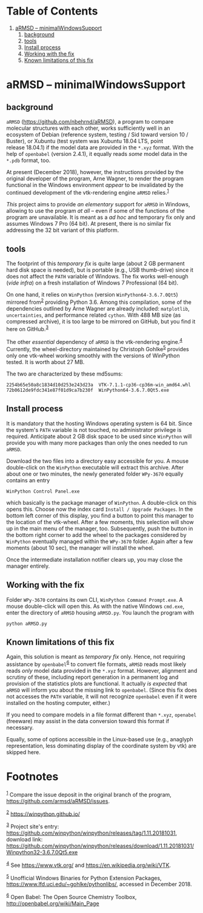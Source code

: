 
# Table of Contents

1.  [aRMSD &#x2013; minimalWindowsSupport](#org679035a)
    1.  [background](#orgb8354da)
    2.  [tools](#orgd810a8c)
    3.  [Install process](#orgf6829d2)
    4.  [Working with the fix](#org26ba21b)
    5.  [Known limitations of this fix](#org56cb46f)


<a id="org679035a"></a>

# aRMSD &#x2013; minimalWindowsSupport


<a id="orgb8354da"></a>

## background

`aRMSD` (<https://github.com/nbehrnd/aRMSD>), a program to compare
molecular structures with each other, works sufficiently well in an
ecosystem of Debian (reference system, testing / Sid toward
version 10 / Buster), or Xubuntu (test system was Xubuntu 18.04
LTS, point release 18.04.1) if the model data are provided in the
`*.xyz` format.  With the help of `openbabel` (version 2.4.1), it
equally reads *some* model data in the `*.pdb` format, too.

At present (December 2018), however, the instructions provided by
the original developer of the program, Arne Wagner, to render the
program functional in the Windows environment *appear* to be
invalidated by the continued development of the vtk-rendering
engine `aRMSD` relies.<sup><a id="fnr.1" class="footref" href="#fn.1">1</a></sup>

*This* project aims to provide *an elementary* support for `aRMSD`
in Windows, allowing to use the program *at all* &#x2013; even if some of
the functions of the program are unavailable.  It is meant as a *ad
hoc* and temporary fix only and assumes Windows 7 Pro (64 bit).  At
present, there is no similar fix addressing the 32 bit variant of
this platform.


<a id="orgd810a8c"></a>

## tools

The footprint of this *temporary fix* is quite large (about 2 GB
permanent hard disk space is needed), but is portable (e.g., USB
thumb-drive) since it does not affect the `PATH` variable of
Windows.  The fix works well-enough (*vide infra*) on a fresh
installation of Windows 7 Professional (64 bit).

On one hand, it relies on `WinPython` (version
`WinPython64-3.6.7.0Qt5`) mirrored from<sup><a id="fnr.2" class="footref" href="#fn.2">2</a></sup> providing
Python 3.6.  Among this compilation, some of the dependencies
outlined by Arne Wagner are already included: `matplotlib`,
`uncertainties`, and performance related `cython`.  With 488 MB
size (as compressed archive), it is too large to be mirrored on
GitHub, but you find it here on GitHub.<sup><a id="fnr.3" class="footref" href="#fn.3">3</a></sup>

The other *essential* dependency of `aRMSD` is the vtk-rendering
engine.<sup><a id="fnr.4" class="footref" href="#fn.4">4</a></sup> Currently, the wheel-directory maintained by
Christoph Gohlke<sup><a id="fnr.5" class="footref" href="#fn.5">5</a></sup> provides only one vtk-wheel
working smoothly with the versions of WinPython tested.  It is
worth about 27 MB.

The two are characterized by these md5sums:

    2254b65e50a8c1834d10d253e243d23a  VTK-7.1.1-cp36-cp36m-win_amd64.whl
    72b0612de9fdc341e87f01d9ca7b230f  WinPython64-3.6.7.0Qt5.exe


<a id="orgf6829d2"></a>

## Install process

It is mandatory that the hosting Windows operating system is
64 bit.  Since the system's `PATH` variable is not touched, no
administrator privilege is required.  Anticipate about 2 GB disk
space to be used since `WinPython` will provide you with many more
packages than only the ones needed to run `aRMSD`.

Download the two files into a directory easy accessible for you.  A
mouse double-click on the `WinPython` executable will extract this
archive.  After about one or two minutes, the newly generated
folder `WPy-3670` equally contains an entry

    WinPython Control Panel.exe

which basically is the package manager of `WinPython`.  A
double-click on this opens this.  Choose now the index card
`Install / Upgrade Packages`.  In the bottom left corner of this
display, you find a button to point this manager to the location of
the vtk-wheel.  After a few moments, this selection will show up in
the main menu of the manager, too.  Subsequently, push the button
in the bottom right corner to add the wheel to the packages
considered by `WinPython` eventually managed within the `WPy-3670`
folder.  Again after a few moments (about 10 sec), the manager will
install the wheel.

Once the intermediate installation notifier clears up, you may close
the manager entirely.


<a id="org26ba21b"></a>

## Working with the fix

Folder `WPy-3670` contains its own CLI, `WinPython Command
   Prompt.exe`.  A mouse double-click will open this.  As with the
native Windows `cmd.exe`, enter the directory of `aRMSD` housing
`aRMSD.py`.  You launch the program with

    python aRMSD.py


<a id="org56cb46f"></a>

## Known limitations of this fix

Again, this solution is meant as *temporary fix* only.  Hence, not
requiring assistance by `openbabel`<sup><a id="fnr.6" class="footref" href="#fn.6">6</a></sup> to convert file
formats, `aRMSD` reads most likely reads *only* model data provided
in the `*.xyz` format.  However, alignment and scrutiny of these,
including report generation in a permanent log and provision of the
statistics plots are functional.  It actually *is expected* that
`aRMSD` will inform you about the missing link to `openbabel`.
(Since this fix does not accesses the `PATH` variable, it will not
recognize `openbabel` even if it were installed on the hosting
computer, either.)

If you need to compare models in a file format different than
`*.xyz`, `openabel` (freeware) may assist in the data conversion
toward this format if necessary.

Equally, some of options accessible in the Linux-based use (e.g.,
anaglyph representation, less dominating display of the coordinate
system by vtk) are skipped here.


# Footnotes

<sup><a id="fn.1" href="#fnr.1">1</a></sup> Compare the issue deposit in the original branch of the
program, <https://github.com/armsd/aRMSD/issues>.

<sup><a id="fn.2" href="#fnr.2">2</a></sup> <https://winpython.github.io/>

<sup><a id="fn.3" href="#fnr.3">3</a></sup> Project site's entry:
<https://github.com/winpython/winpython/releases/tag/1.11.20181031>,
download link:
<https://github.com/winpython/winpython/releases/download/1.11.20181031/Winpython32-3.6.7.0Qt5.exe>

<sup><a id="fn.4" href="#fnr.4">4</a></sup> See <https://www.vtk.org/> and
<https://en.wikipedia.org/wiki/VTK>.

<sup><a id="fn.5" href="#fnr.5">5</a></sup> Unofficial Windows Binaries for Python Extension
Packages, <https://www.lfd.uci.edu/~gohlke/pythonlibs/>, accessed in
December 2018.

<sup><a id="fn.6" href="#fnr.6">6</a></sup> Open Babel: The Open Source Chemistry Toolbox, <http://openbabel.org/wiki/Main_Page>

